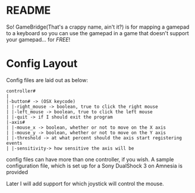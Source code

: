 README
======

So! GameBridge(That's a crappy name, ain't it?) is for mapping a gamepad to a keyboard so you can use the gamepad in a game that doesn't support your gamepad... for *FREE*!

Config Layout
=============

Config files are laid out as below:

    controller#
    |
    |-button# -> (OSX keycode)
    | |-right_mouse -> boolean, true to click the right mouse 
    | |-left_mouse -> boolean, true to click the left mouse
    | |-quit -> if I should exit the program
    |-axis#
    | |-mouse_x -> boolean, whether or not to move on the X axis
    | |-mouse_y -> boolean, whether or not to move on the Y axis
    | |-threshold -> at what percent should the axis start registering events
    | |-sensitivity-> how sensitive the axis will be



config files can have more than one controller, if you wish. A sample configuration file, which is set up for a Sony DualShock 3 on Amnesia is provided

Later I will add support for which joystick will control the mouse.
